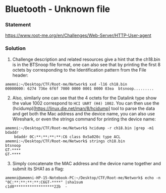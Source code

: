 # Bluetooth - Unknown file

### Statement
https://www.root-me.org/en/Challenges/Web-Server/HTTP-User-agent

### Solution
1. Challenge description and related resources give a hint that the ch18.bin is in the BTSnoop file format, one can also see that by printing the first 8 octets by corresponding to the Identification pattern from the File header:
```
amemni:~/Desktop/CTF/Root-me/Network$ xxd -l16 ch18.bin
00000000: 6274 736e 6f6f 7000 0000 0001 0000 03ea  btsnoop.........
```

2. Also, similarly one can see that the 4 octets for the Datalink type show the value 1002 correspond to `HCI UART (H4) 1002`. You can then use the (hcidump)[https://linux.die.net/man/8/hcidump] tool to parse the data and get both the Mac address and the device name, you can also use Wireshark, or even the strings command for printing the device name:
```
amemni:~/Desktop/CTF/Root-me/Network$ hcidump -r ch18.bin |grep -m1 bdaddr
    bdaddr 0C:**:**:**:**:C6 class 0x5a020c type ACL
amemni:~/Desktop/CTF/Root-me/Network$ strings ch18.bin 
btsnoop
GT-****
GT-****
```

3. Simply concatenate the MAC address and the device name together and submit its SHA1 as a flag:
```
amemni@amemni-HP-15-Notebook-PC:~/Desktop/CTF/Root-me/Network$ echo -n "0C:**:**:**:**:C6GT-****" |sha1sum 
c1d0******************22b  -
```